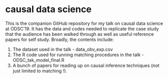 # causal data science
This is the companion GitHub repository for my talk on causal data science at ODSC'19.
It has the data and codes needed to replicate the case study that the audience has been
walked through as well as useful reference papers for self study. Broadly, the contents include:
1. The dataset used in the talk - data_obv_exp.csv
2. The R code used for running matching procedures in the talk - ODSC_tak_model_final.R
3. A bunch of papers for reading up on causal inference techniques (not just limited to matching !).
